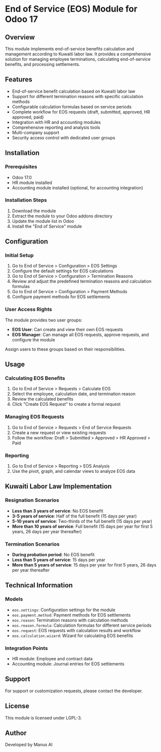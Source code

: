 # End of Service (EOS) Module for Odoo 17

## Overview
This module implements end-of-service benefits calculation and management according to Kuwaiti labor law. It provides a comprehensive solution for managing employee terminations, calculating end-of-service benefits, and processing settlements.

## Features
- End-of-service benefit calculation based on Kuwaiti labor law
- Support for different termination reasons with specific calculation methods
- Configurable calculation formulas based on service periods
- Complete workflow for EOS requests (draft, submitted, approved, HR approved, paid)
- Integration with HR and accounting modules
- Comprehensive reporting and analysis tools
- Multi-company support
- Security access control with dedicated user groups

## Installation

### Prerequisites
- Odoo 17.0
- HR module installed
- Accounting module installed (optional, for accounting integration)

### Installation Steps
1. Download the module
2. Extract the module to your Odoo addons directory
3. Update the module list in Odoo
4. Install the "End of Service" module

## Configuration

### Initial Setup
1. Go to End of Service > Configuration > EOS Settings
2. Configure the default settings for EOS calculations
3. Go to End of Service > Configuration > Termination Reasons
4. Review and adjust the predefined termination reasons and calculation formulas
5. Go to End of Service > Configuration > Payment Methods
6. Configure payment methods for EOS settlements

### User Access Rights
The module provides two user groups:
- **EOS User**: Can create and view their own EOS requests
- **EOS Manager**: Can manage all EOS requests, approve requests, and configure the module

Assign users to these groups based on their responsibilities.

## Usage

### Calculating EOS Benefits
1. Go to End of Service > Requests > Calculate EOS
2. Select the employee, calculation date, and termination reason
3. Review the calculated benefits
4. Click "Create EOS Request" to create a formal request

### Managing EOS Requests
1. Go to End of Service > Requests > End of Service Requests
2. Create a new request or view existing requests
3. Follow the workflow: Draft > Submitted > Approved > HR Approved > Paid

### Reporting
1. Go to End of Service > Reporting > EOS Analysis
2. Use the pivot, graph, and calendar views to analyze EOS data

## Kuwaiti Labor Law Implementation

### Resignation Scenarios
- **Less than 3 years of service**: No EOS benefit
- **3-5 years of service**: Half of the full benefit (15 days per year)
- **5-10 years of service**: Two-thirds of the full benefit (15 days per year)
- **More than 10 years of service**: Full benefit (15 days per year for first 5 years, 26 days per year thereafter)

### Termination Scenarios
- **During probation period**: No EOS benefit
- **Less than 5 years of service**: 15 days per year
- **More than 5 years of service**: 15 days per year for first 5 years, 26 days per year thereafter

## Technical Information

### Models
- `eos.settings`: Configuration settings for the module
- `eos.payment.method`: Payment methods for EOS settlements
- `eos.reason`: Termination reasons with calculation methods
- `eos.reason.formula`: Calculation formulas for different service periods
- `eos.request`: EOS requests with calculation results and workflow
- `eos.calculation.wizard`: Wizard for calculating EOS benefits

### Integration Points
- HR module: Employee and contract data
- Accounting module: Journal entries for EOS settlements

## Support
For support or customization requests, please contact the developer.

## License
This module is licensed under LGPL-3.

## Author
Developed by Manus AI
